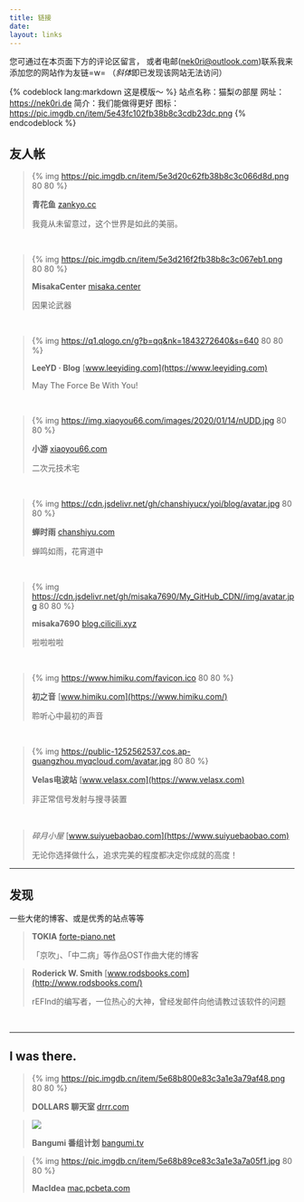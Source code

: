 ```yaml
---
title: 链接
date:
layout: links
---
```


您可通过在本页面下方的评论区留言，
或者电邮(nek0ri@outlook.com)联系我来添加您的网站作为友链=w=
（*斜体*即已发现该网站无法访问）

{% codeblock lang:markdown 这是模版～ %}
站点名称：猫梨の部屋
网址：https://nek0ri.de
简介：我们能做得更好
图标：https://pic.imgdb.cn/item/5e43fc102fb38b8c3cdb23dc.png
{% endcodeblock %}

## 友人帐

>{% img https://pic.imgdb.cn/item/5e3d20c62fb38b8c3c066d8d.png 80 80 %}
>
>**青花鱼** [zankyo.cc](https://zankyo.cc)
>
>我竟从未留意过，这个世界是如此的美丽。

</br>

>{% img https://pic.imgdb.cn/item/5e3d216f2fb38b8c3c067eb1.png 80 80 %}
>
>**MisakaCenter** [misaka.center](https://misaka.center) 
>
>因果论武器

</br>

>{% img https://q1.qlogo.cn/g?b=qq&nk=1843272640&s=640 80 80 %}
>
>**LeeYD · Blog** [www.leeyiding.com](https://www.leeyiding.com)
>
>May The Force Be With You!

</br>

>{% img https://img.xiaoyou66.com/images/2020/01/14/nUDD.jpg 80 80 %}
>
>**小游** [xiaoyou66.com](https://xiaoyou66.com/)
>
>二次元技术宅

</br>

>{% img https://cdn.jsdelivr.net/gh/chanshiyucx/yoi/blog/avatar.jpg 80 80 %}
>
>**蝉时雨** [chanshiyu.com](https://chanshiyu.com)
>
>蝉鸣如雨，花宵道中

</br>

>{% img https://cdn.jsdelivr.net/gh/misaka7690/My_GitHub_CDN//img/avatar.jpg 80 80 %}
>
>**misaka7690** [blog.cilicili.xyz](https://blog.cilicili.xyz)
>
>啦啦啦啦

</br>

>{% img https://www.himiku.com/favicon.ico 80 80 %}
>
>**初之音** [www.himiku.com](https://www.himiku.com/)
>
>聆听心中最初的声音

</br>

>{% img https://public-1252562537.cos.ap-guangzhou.myqcloud.com/avatar.jpg 80 80 %}
>
>**Velas电波站** [www.velasx.com](https://www.velasx.com)
>
>非正常信号发射与搜寻装置

</br>

>*碎月小屋* [www.suiyuebaobao.com](https://www.suiyuebaobao.com)
>
>无论你选择做什么，追求完美的程度都决定你成就的高度！

___

## 发现

一些大佬的博客、或是优秀的站点等等

> **TOKIA** [forte-piano.net](http://forte-piano.net/)
> 
> 「京吹」、「中二病」等作品OST作曲大佬的博客

> **Roderick W. Smith** [www.rodsbooks.com](http://www.rodsbooks.com/)
>
> rEFInd的编写者，一位热心的大神，曾经发邮件向他请教过该软件的问题

</br>

___

## I was there.

> {% img https://pic.imgdb.cn/item/5e68b800e83c3a1e3a79af48.png 80 80 %}
>
> **DOLLARS 聊天室** [drrr.com](https://drrr.com/)

> ![](http://bgm.tv/img/ico/bgm_banner.gif)
>
> **Bangumi 番组计划** [bangumi.tv](http://bangumi.tv/)

> {% img https://pic.imgdb.cn/item/5e68b89ce83c3a1e3a7a05f1.jpg 80 80 %}
>
> **MacIdea** [mac.pcbeta.com](http://mac.pcbeta.com/index.php)